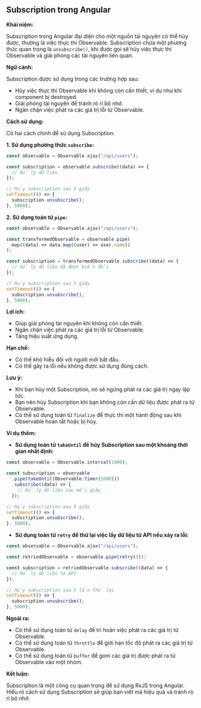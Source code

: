 ## Subscription trong Angular

**Khái niệm:**

Subscription trong Angular đại diện cho một nguồn tài nguyên có thể hủy được, thường là việc thực thi Observable. Subscription chứa một phương thức quan trọng là `unsubscribe()`, khi được gọi sẽ hủy việc thực thi Observable và giải phóng các tài nguyên liên quan.

**Ngữ cảnh:**

Subscription được sử dụng trong các trường hợp sau:

- Hủy việc thực thi Observable khi không còn cần thiết, ví dụ như khi component bị destroyed.
- Giải phóng tài nguyên để tránh rò rỉ bộ nhớ.
- Ngăn chặn việc phát ra các giá trị lỗi từ Observable.

**Cách sử dụng:**

Có hai cách chính để sử dụng Subscription:

**1. Sử dụng phương thức `subscribe`:**

```typescript
const observable = Observable.ajax("/api/users");

const subscription = observable.subscribe((data) => {
  // Xử lý dữ liệu
});

// Hủy subscription sau 5 giây
setTimeout(() => {
  subscription.unsubscribe();
}, 5000);
```

**2. Sử dụng toán tử `pipe`:**

```typescript
const observable = Observable.ajax("/api/users");

const transformedObservable = observable.pipe(
  map((data) => data.map((user) => user.name))
);

const subscription = transformedObservable.subscribe((data) => {
  // Xử lý dữ liệu đã được biến đổi
});

// Hủy subscription sau 5 giây
setTimeout(() => {
  subscription.unsubscribe();
}, 5000);
```

**Lợi ích:**

- Giúp giải phóng tài nguyên khi không còn cần thiết.
- Ngăn chặn việc phát ra các giá trị lỗi từ Observable.
- Tăng hiệu suất ứng dụng.

**Hạn chế:**

- Có thể khó hiểu đối với người mới bắt đầu.
- Có thể gây ra lỗi nếu không được sử dụng đúng cách.

**Lưu ý:**

- Khi bạn hủy một Subscription, nó sẽ ngừng phát ra các giá trị ngay lập tức.
- Bạn nên hủy Subscription khi bạn không còn cần dữ liệu được phát ra từ Observable.
- Có thể sử dụng toán tử `finalize` để thực thi một hành động sau khi Observable hoàn tất hoặc bị hủy.

**Ví dụ thêm:**

- **Sử dụng toán tử `takeUntil` để hủy Subscription sau một khoảng thời gian nhất định:**

```typescript
const observable = Observable.interval(1000);

const subscription = observable
  .pipe(takeUntil(Observable.timer(5000)))
  .subscribe((data) => {
    // Xử lý dữ liệu sau mỗi giây
  });

// Hủy subscription sau 5 giây
setTimeout(() => {
  subscription.unsubscribe();
}, 5000);
```

- **Sử dụng toán tử `retry` để thử lại việc lấy dữ liệu từ API nếu xảy ra lỗi:**

```typescript
const observable = Observable.ajax("/api/users");

const retriedObservable = observable.pipe(retry(3));

const subscription = retriedObservable.subscribe((data) => {
  // Xử lý dữ liệu từ API
});

// Hủy subscription sau 5 lần thử lại
setTimeout(() => {
  subscription.unsubscribe();
}, 5000);
```

**Ngoài ra:**

- Có thể sử dụng toán tử `delay` để trì hoãn việc phát ra các giá trị từ Observable.
- Có thể sử dụng toán tử `throttle` để giới hạn tốc độ phát ra các giá trị từ Observable.
- Có thể sử dụng toán tử `buffer` để gom các giá trị được phát ra từ Observable vào một nhóm.

**Kết luận:**

Subscription là một công cụ quan trọng để sử dụng RxJS trong Angular. Hiểu rõ cách sử dụng Subscription sẽ giúp bạn viết mã hiệu quả và tránh rò rỉ bộ nhớ.
